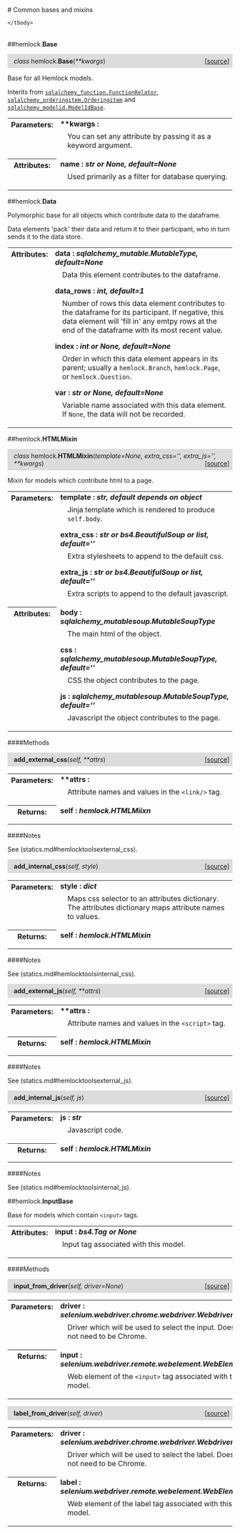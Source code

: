 <script src="https://cdn.mathjax.org/mathjax/latest/MathJax.js?config=TeX-AMS-MML_HTMLorMML" type="text/javascript"></script>

<link rel="stylesheet" href="https://assets.readthedocs.org/static/css/readthedocs-doc-embed.css" type="text/css" />

<style>
    a.src-href {
        float: right;
    }
    p.attr {
        margin-top: 0.5em;
        margin-left: 1em;
    }
    p.func-header {
        background-color: gainsboro;
        border-radius: 0.1em;
        padding: 0.5em;
        padding-left: 1em;
    }
    table.field-table {
        border-radius: 0.1em
    }
</style># Common bases and mixins

<table class="docutils field-list field-table" frame="void" rules="none">
    <col class="field-name" />
    <col class="field-body" />
    <tbody valign="top">
        
    </tbody>
</table>



##hemlock.**Base**

<p class="func-header">
    <i>class</i> hemlock.<b>Base</b>(<i>**kwargs</i>) <a class="src-href" target="_blank" href="https://github.com/dsbowen/hemlock/blob/master/hemlock/models\bases.py#L15">[source]</a>
</p>

Base for all Hemlock models.

Interits from
[`sqlalchemy_function.FunctionRelator`](https://dsbowen.github.io/sqlalchemy-function/),
[`sqlalchemy_orderingitem.Orderingitem`](https://dsbowen.github.io/sqlalchemy-orderingitem/) and
[`sqlalchemy_modelid.ModelIdBase`](https://dsbowen.github.io/sqlalchemy-modelid/).

<table class="docutils field-list field-table" frame="void" rules="none">
    <col class="field-name" />
    <col class="field-body" />
    <tbody valign="top">
        <tr class="field">
    <th class="field-name"><b>Parameters:</b></td>
    <td class="field-body" width="100%"><b>**kwargs : <i></i></b>
<p class="attr">
    You can set any attribute by passing it as a keyword argument.
</p></td>
</tr>
<tr class="field">
    <th class="field-name"><b>Attributes:</b></td>
    <td class="field-body" width="100%"><b>name : <i>str or None, default=None</i></b>
<p class="attr">
    Used primarily as a filter for database querying.
</p></td>
</tr>
    </tbody>
</table>





##hemlock.**Data**



Polymorphic base for all objects which contribute data to the dataframe.

Data elements 'pack' their data and return it to their participant, who in turn sends it to the data store.

<table class="docutils field-list field-table" frame="void" rules="none">
    <col class="field-name" />
    <col class="field-body" />
    <tbody valign="top">
        <tr class="field">
    <th class="field-name"><b>Attributes:</b></td>
    <td class="field-body" width="100%"><b>data : <i>sqlalchemy_mutable.MutableType, default=None</i></b>
<p class="attr">
    Data this element contributes to the dataframe.
</p>
<b>data_rows : <i>int, default=1</i></b>
<p class="attr">
    Number of rows this data element contributes to the dataframe for its participant. If negative, this data element will 'fill in' any emtpy rows at the end of the dataframe with its most recent value.
</p>
<b>index : <i>int or None, default=None</i></b>
<p class="attr">
    Order in which this data element appears in its parent; usually a <code>hemlock.Branch</code>, <code>hemlock.Page</code>, or <code>hemlock.Question</code>.
</p>
<b>var : <i>str or None, default=None</i></b>
<p class="attr">
    Variable name associated with this data element. If <code>None</code>, the data will not be recorded.
</p></td>
</tr>
    </tbody>
</table>





##hemlock.**HTMLMixin**

<p class="func-header">
    <i>class</i> hemlock.<b>HTMLMixin</b>(<i>template=None, extra_css='', extra_js='', **kwargs</i>) <a class="src-href" target="_blank" href="https://github.com/dsbowen/hemlock/blob/master/hemlock/models\bases.py#L136">[source]</a>
</p>

Mixin for models which contribute html to a page.

<table class="docutils field-list field-table" frame="void" rules="none">
    <col class="field-name" />
    <col class="field-body" />
    <tbody valign="top">
        <tr class="field">
    <th class="field-name"><b>Parameters:</b></td>
    <td class="field-body" width="100%"><b>template : <i>str, default depends on object</i></b>
<p class="attr">
    Jinja template which is rendered to produce <code>self.body</code>.
</p>
<b>extra_css : <i>str or bs4.BeautifulSoup or list, default=''</i></b>
<p class="attr">
    Extra stylesheets to append to the default css.
</p>
<b>extra_js : <i>str or bs4.BeautifulSoup or list, default=''</i></b>
<p class="attr">
    Extra scripts to append to the default javascript.
</p></td>
</tr>
<tr class="field">
    <th class="field-name"><b>Attributes:</b></td>
    <td class="field-body" width="100%"><b>body : <i>sqlalchemy_mutablesoup.MutableSoupType</i></b>
<p class="attr">
    The main html of the object.
</p>
<b>css : <i>sqlalchemy_mutablesoup.MutableSoupType, default=''</i></b>
<p class="attr">
    CSS the object contributes to the page.
</p>
<b>js : <i>sqlalchemy_mutablesoup.MutableSoupType, default=''</i></b>
<p class="attr">
    Javascript the object contributes to the page.
</p></td>
</tr>
    </tbody>
</table>



####Methods



<p class="func-header">
    <i></i> <b>add_external_css</b>(<i>self, **attrs</i>) <a class="src-href" target="_blank" href="https://github.com/dsbowen/hemlock/blob/master/hemlock/models\bases.py#L200">[source]</a>
</p>



<table class="docutils field-list field-table" frame="void" rules="none">
    <col class="field-name" />
    <col class="field-body" />
    <tbody valign="top">
        <tr class="field">
    <th class="field-name"><b>Parameters:</b></td>
    <td class="field-body" width="100%"><b>**attrs : <i></i></b>
<p class="attr">
    Attribute names and values in the <code>&lt;link/&gt;</code> tag.
</p></td>
</tr>
<tr class="field">
    <th class="field-name"><b>Returns:</b></td>
    <td class="field-body" width="100%"><b>self : <i>hemlock.HTMLMiixn</i></b>
<p class="attr">
    
</p></td>
</tr>
    </tbody>
</table>

####Notes

See (statics.md#hemlocktoolsexternal_css).



<p class="func-header">
    <i></i> <b>add_internal_css</b>(<i>self, style</i>) <a class="src-href" target="_blank" href="https://github.com/dsbowen/hemlock/blob/master/hemlock/models\bases.py#L220">[source]</a>
</p>



<table class="docutils field-list field-table" frame="void" rules="none">
    <col class="field-name" />
    <col class="field-body" />
    <tbody valign="top">
        <tr class="field">
    <th class="field-name"><b>Parameters:</b></td>
    <td class="field-body" width="100%"><b>style : <i>dict</i></b>
<p class="attr">
    Maps css selector to an attributes dictionary. The attributes dictionary maps attribute names to values.
</p></td>
</tr>
<tr class="field">
    <th class="field-name"><b>Returns:</b></td>
    <td class="field-body" width="100%"><b>self : <i>hemlock.HTMLMixin</i></b>
<p class="attr">
    
</p></td>
</tr>
    </tbody>
</table>

####Notes

See (statics.md#hemlocktoolsinternal_css).



<p class="func-header">
    <i></i> <b>add_external_js</b>(<i>self, **attrs</i>) <a class="src-href" target="_blank" href="https://github.com/dsbowen/hemlock/blob/master/hemlock/models\bases.py#L241">[source]</a>
</p>



<table class="docutils field-list field-table" frame="void" rules="none">
    <col class="field-name" />
    <col class="field-body" />
    <tbody valign="top">
        <tr class="field">
    <th class="field-name"><b>Parameters:</b></td>
    <td class="field-body" width="100%"><b>**attrs : <i></i></b>
<p class="attr">
    Attribute names and values in the <code>&lt;script&gt;</code> tag.
</p></td>
</tr>
<tr class="field">
    <th class="field-name"><b>Returns:</b></td>
    <td class="field-body" width="100%"><b>self : <i>hemlock.HTMLMixin</i></b>
<p class="attr">
    
</p></td>
</tr>
    </tbody>
</table>

####Notes

See (statics.md#hemlocktoolsexternal_js).



<p class="func-header">
    <i></i> <b>add_internal_js</b>(<i>self, js</i>) <a class="src-href" target="_blank" href="https://github.com/dsbowen/hemlock/blob/master/hemlock/models\bases.py#L261">[source]</a>
</p>



<table class="docutils field-list field-table" frame="void" rules="none">
    <col class="field-name" />
    <col class="field-body" />
    <tbody valign="top">
        <tr class="field">
    <th class="field-name"><b>Parameters:</b></td>
    <td class="field-body" width="100%"><b>js : <i>str</i></b>
<p class="attr">
    Javascript code.
</p></td>
</tr>
<tr class="field">
    <th class="field-name"><b>Returns:</b></td>
    <td class="field-body" width="100%"><b>self : <i>hemlock.HTMLMixin</i></b>
<p class="attr">
    
</p></td>
</tr>
    </tbody>
</table>

####Notes

See (statics.md#hemlocktoolsinternal_js).

##hemlock.**InputBase**



Base for models which contain `<input>` tags.

<table class="docutils field-list field-table" frame="void" rules="none">
    <col class="field-name" />
    <col class="field-body" />
    <tbody valign="top">
        <tr class="field">
    <th class="field-name"><b>Attributes:</b></td>
    <td class="field-body" width="100%"><b>input : <i>bs4.Tag or None</i></b>
<p class="attr">
    Input tag associated with this model.
</p></td>
</tr>
    </tbody>
</table>



####Methods



<p class="func-header">
    <i></i> <b>input_from_driver</b>(<i>self, driver=None</i>) <a class="src-href" target="_blank" href="https://github.com/dsbowen/hemlock/blob/master/hemlock/models\bases.py#L295">[source]</a>
</p>



<table class="docutils field-list field-table" frame="void" rules="none">
    <col class="field-name" />
    <col class="field-body" />
    <tbody valign="top">
        <tr class="field">
    <th class="field-name"><b>Parameters:</b></td>
    <td class="field-body" width="100%"><b>driver : <i>selenium.webdriver.chrome.webdriver.Webdriver</i></b>
<p class="attr">
    Driver which will be used to select the input. Does not need to be Chrome.
</p></td>
</tr>
<tr class="field">
    <th class="field-name"><b>Returns:</b></td>
    <td class="field-body" width="100%"><b>input : <i>selenium.webdriver.remote.webelement.WebElement</i></b>
<p class="attr">
    Web element of the <code>&lt;input&gt;</code> tag associated with this model.
</p></td>
</tr>
    </tbody>
</table>





<p class="func-header">
    <i></i> <b>label_from_driver</b>(<i>self, driver</i>) <a class="src-href" target="_blank" href="https://github.com/dsbowen/hemlock/blob/master/hemlock/models\bases.py#L309">[source]</a>
</p>



<table class="docutils field-list field-table" frame="void" rules="none">
    <col class="field-name" />
    <col class="field-body" />
    <tbody valign="top">
        <tr class="field">
    <th class="field-name"><b>Parameters:</b></td>
    <td class="field-body" width="100%"><b>driver : <i>selenium.webdriver.chrome.webdriver.Webdriver</i></b>
<p class="attr">
    Driver which will be used to select the label. Does not need to be Chrome.
</p></td>
</tr>
<tr class="field">
    <th class="field-name"><b>Returns:</b></td>
    <td class="field-body" width="100%"><b>label : <i>selenium.webdriver.remote.webelement.WebElement</i></b>
<p class="attr">
    Web element of the label tag associated with this model.
</p></td>
</tr>
    </tbody>
</table>

